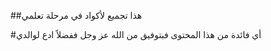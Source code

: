 ##هذا تجميع لأكواد في مرحلة تعلمي 

#أي فائدة من هذا المحتوى فبتوفيق  من الله عز وجل ففضلاً ادع لوالدي 
